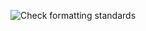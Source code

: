![Check formatting standards](https://github.com/Hassan-Adel/dotnet-starter/actions/workflows/stylecheck.yml/badge.svg)